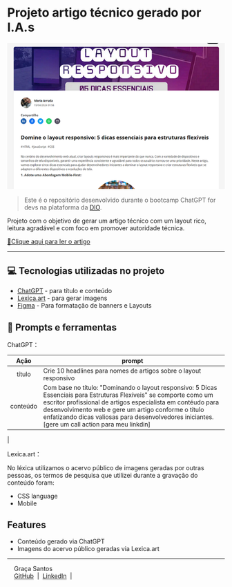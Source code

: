 



# Projeto artigo técnico gerado por I.A.s


![image](preview.png)


 > Este é o repositório desenvolvido durante o bootcamp ChatGPT for devs na plataforma da [DIO](https://dio.me).

Projeto com o objetivo de gerar um artigo técnico com um layout rico, leitura agradável e com foco em promover autoridade técnica.

<a href="https://dio.me/articles/domine-o-layout-responsivo-5-dicas-essenciais-para-estruturas-flexiveis" title="View PDF now"> 📕Clique aqui para ler o artigo</a>


-------
## 💻 Tecnologias utilizadas no projeto

- [ChatGPT](https://chat.openai.com/) - para título e conteúdo
- [Lexica.art](https://lexica.art/) - para gerar imagens
- [Figma](https://www.figma.com/login?is_not_gen_0=true) - Para formatação de banners e Layouts

## 📄 Prompts e ferramentas


ChatGPT：

|   Ação   | prompt                                                                                                                                                                                                                                                                         |
| :------: | ------------------------------------------------------------------------------------------------------------------------------------------------------------------------------------------------------------------------------------------------------------------------------ |
|  título  | Crie 10 headlines para nomes de artigos sobre o layout responsivo                                                                                                                                                                            |
| conteúdo | Com base no título: "Dominando o layout responsivo: 5 Dicas Essenciais para Estruturas Flexíveis" se comporte como um escritor profissional de artigos especialista em contéudo para desenvolvimento web e gere um artigo conforme o título enfatizando dicas valiosas para desenvolvedores iniciantes.  [gere um call action para meu linkdin]  
|


Lexica.art：

 No léxica utilizamos o acervo público de imagens geradas por outras pessoas, os termos de pesquisa que utilizei durante a gravação do conteúdo foram:

-  CSS language
-  Mobile
 



## Features

- Conteúdo gerado via ChatGPT
- Imagens do acervo público geradas via Lexica.art


-------

<p>
    <p>&nbsp&nbsp&nbsp Graça Santos<br>
    &nbsp&nbsp&nbsp
    <a href="https://github.com/Graca-OAWEB">
    GitHub</a>
    &nbsp;|&nbsp;
    <a href="https://www.linkedin.com/in/graca-santos/">LinkedIn</a>
&nbsp;|&nbsp;

</p>
<br/><br/>
<p>




